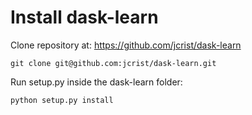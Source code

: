 # Install dask-learn

Clone repository at: https://github.com/jcrist/dask-learn

```
git clone git@github.com:jcrist/dask-learn.git
```

Run setup.py inside the dask-learn folder:

```
python setup.py install
```